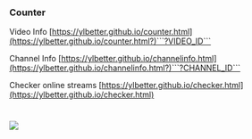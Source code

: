 ### Counter 
Video Info
[https://ylbetter.github.io/counter.html](https://ylbetter.github.io/counter.html?)```?VIDEO_ID```

Channel Info
[https://ylbetter.github.io/channelinfo.html](https://ylbetter.github.io/channelinfo.html?)```?CHANNEL_ID```

Checker online streams
[https://ylbetter.github.io/checker.html](https://ylbetter.github.io/checker.html)


#
![](https://files.catbox.moe/w0ux3h.png)
